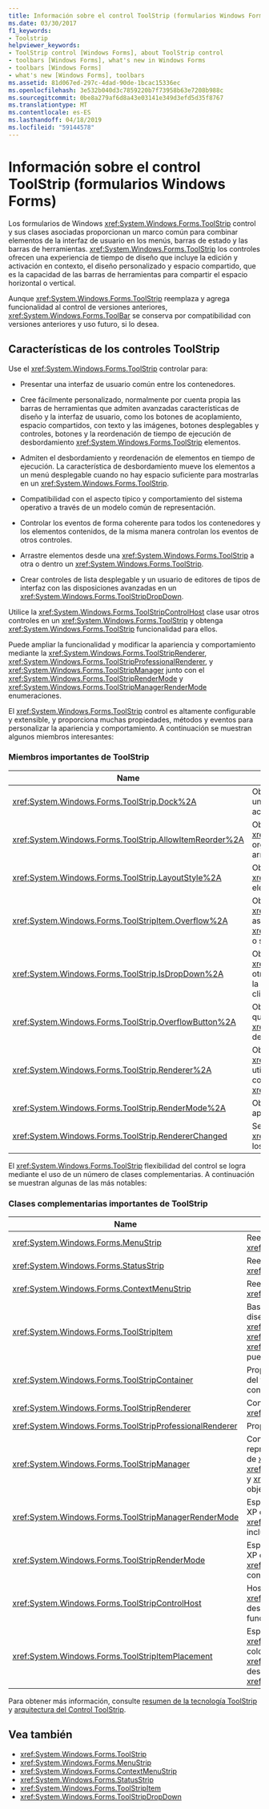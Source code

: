 ```yaml
---
title: Información sobre el control ToolStrip (formularios Windows Forms)
ms.date: 03/30/2017
f1_keywords:
- Toolstrip
helpviewer_keywords:
- ToolStrip control [Windows Forms], about ToolStrip control
- toolbars [Windows Forms], what's new in Windows Forms
- toolbars [Windows Forms]
- what's new [Windows Forms], toolbars
ms.assetid: 81d067ed-297c-4dad-90de-1bcac15336ec
ms.openlocfilehash: 3e532b040d3c7859220b7f73958b63e7208b988c
ms.sourcegitcommit: 0be8a279af6d8a43e03141e349d3efd5d35f8767
ms.translationtype: MT
ms.contentlocale: es-ES
ms.lasthandoff: 04/18/2019
ms.locfileid: "59144578"
---
```

# <a name="toolstrip-control-overview-windows-forms"></a>Información sobre el control ToolStrip (formularios Windows Forms)
Los formularios de Windows <xref:System.Windows.Forms.ToolStrip> control y sus clases asociadas proporcionan un marco común para combinar elementos de la interfaz de usuario en los menús, barras de estado y las barras de herramientas. <xref:System.Windows.Forms.ToolStrip> los controles ofrecen una experiencia de tiempo de diseño que incluye la edición y activación en contexto, el diseño personalizado y espacio compartido, que es la capacidad de las barras de herramientas para compartir el espacio horizontal o vertical.  
  
 Aunque <xref:System.Windows.Forms.ToolStrip> reemplaza y agrega funcionalidad al control de versiones anteriores, <xref:System.Windows.Forms.ToolBar> se conserva por compatibilidad con versiones anteriores y uso futuro, si lo desea.  
  
## <a name="features-of-the-toolstrip-controls"></a>Características de los controles ToolStrip  
 Use el <xref:System.Windows.Forms.ToolStrip> controlar para:  
  
-   Presentar una interfaz de usuario común entre los contenedores.  
  
-   Cree fácilmente personalizado, normalmente por cuenta propia las barras de herramientas que admiten avanzadas características de diseño y la interfaz de usuario, como los botones de acoplamiento, espacio compartidos, con texto y las imágenes, botones desplegables y controles, botones y la reordenación de tiempo de ejecución de desbordamiento <xref:System.Windows.Forms.ToolStrip> elementos.  
  
-   Admiten el desbordamiento y reordenación de elementos en tiempo de ejecución. La característica de desbordamiento mueve los elementos a un menú desplegable cuando no hay espacio suficiente para mostrarlas en un <xref:System.Windows.Forms.ToolStrip>.  
  
-   Compatibilidad con el aspecto típico y comportamiento del sistema operativo a través de un modelo común de representación.  
  
-   Controlar los eventos de forma coherente para todos los contenedores y los elementos contenidos, de la misma manera controlan los eventos de otros controles.  
  
-   Arrastre elementos desde una <xref:System.Windows.Forms.ToolStrip> a otra o dentro un <xref:System.Windows.Forms.ToolStrip>.  
  
-   Crear controles de lista desplegable y un usuario de editores de tipos de interfaz con las disposiciones avanzadas en un <xref:System.Windows.Forms.ToolStripDropDown>.  
  
 Utilice la <xref:System.Windows.Forms.ToolStripControlHost> clase usar otros controles en un <xref:System.Windows.Forms.ToolStrip> y obtenga <xref:System.Windows.Forms.ToolStrip> funcionalidad para ellos.  
  
 Puede ampliar la funcionalidad y modificar la apariencia y comportamiento mediante la <xref:System.Windows.Forms.ToolStripRenderer>, <xref:System.Windows.Forms.ToolStripProfessionalRenderer>, y <xref:System.Windows.Forms.ToolStripManager> junto con el <xref:System.Windows.Forms.ToolStripRenderMode> y <xref:System.Windows.Forms.ToolStripManagerRenderMode> enumeraciones.  
  
 El <xref:System.Windows.Forms.ToolStrip> control es altamente configurable y extensible, y proporciona muchas propiedades, métodos y eventos para personalizar la apariencia y comportamiento. A continuación se muestran algunos miembros interesantes:  
  
### <a name="important-toolstrip-members"></a>Miembros importantes de ToolStrip  
  
|Name|Descripción|  
|----------|-----------------|  
|<xref:System.Windows.Forms.ToolStrip.Dock%2A>|Obtiene o establece el borde del contenedor primario un <xref:System.Windows.Forms.ToolStrip> está acoplado.|  
|<xref:System.Windows.Forms.ToolStrip.AllowItemReorder%2A>|Obtiene o establece un valor que indica si la clase <xref:System.Windows.Forms.ToolStrip> controla la organización de elementos y las operaciones de arrastrar y colocar de forma privada|  
|<xref:System.Windows.Forms.ToolStrip.LayoutStyle%2A>|Obtiene o establece un valor que indica cómo el <xref:System.Windows.Forms.ToolStrip> presenta sus elementos.|  
|<xref:System.Windows.Forms.ToolStripItem.Overflow%2A>|Obtiene o establece si un <xref:System.Windows.Forms.ToolStripItem> está asociado a la <xref:System.Windows.Forms.ToolStrip> o <xref:System.Windows.Forms.ToolStripOverflowButton> o si puede flotar entre los dos.|  
|<xref:System.Windows.Forms.ToolStrip.IsDropDown%2A>|Obtiene un valor que indica si un <xref:System.Windows.Forms.ToolStripItem> muestra otros elementos en una lista desplegable lista cuando la <xref:System.Windows.Forms.ToolStripItem> se hace clic en.|  
|<xref:System.Windows.Forms.ToolStrip.OverflowButton%2A>|Obtiene el <xref:System.Windows.Forms.ToolStripItem> que es el botón de desbordamiento para un <xref:System.Windows.Forms.ToolStrip> con desbordamiento habilitado.|  
|<xref:System.Windows.Forms.ToolStrip.Renderer%2A>|Obtiene o establece un <xref:System.Windows.Forms.ToolStripRenderer> utilizado para personalizar la apariencia y comportamiento (apariencia) de un <xref:System.Windows.Forms.ToolStrip>.|  
|<xref:System.Windows.Forms.ToolStrip.RenderMode%2A>|Obtiene o establece los estilos de dibujo que van a aplicarse al <xref:System.Windows.Forms.ToolStrip>.|  
|<xref:System.Windows.Forms.ToolStrip.RendererChanged>|Se produce cuando el <xref:System.Windows.Forms.ToolStrip.Renderer%2A> los cambios de propiedad.|  
  
 El <xref:System.Windows.Forms.ToolStrip> flexibilidad del control se logra mediante el uso de un número de clases complementarias. A continuación se muestran algunas de las más notables:  
  
### <a name="important-toolstrip-companion-classes"></a>Clases complementarias importantes de ToolStrip  
  
|Name|Descripción|  
|----------|-----------------|  
|<xref:System.Windows.Forms.MenuStrip>|Reemplaza y agrega funcionalidad a la <xref:System.Windows.Forms.MainMenu> clase.|  
|<xref:System.Windows.Forms.StatusStrip>|Reemplaza y agrega funcionalidad a la <xref:System.Windows.Forms.StatusBar> clase.|  
|<xref:System.Windows.Forms.ContextMenuStrip>|Reemplaza y agrega funcionalidad a la <xref:System.Windows.Forms.ContextMenu> clase.|  
|<xref:System.Windows.Forms.ToolStripItem>|Base clase abstracta que administra eventos y el diseño para todos los elementos que un <xref:System.Windows.Forms.ToolStrip>, <xref:System.Windows.Forms.ToolStripControlHost>, o <xref:System.Windows.Forms.ToolStripDropDown> puede contener.|  
|<xref:System.Windows.Forms.ToolStripContainer>|Proporciona un contenedor con un panel en cada lado del formulario en el que se pueden organizar los controles de varias maneras.|  
|<xref:System.Windows.Forms.ToolStripRenderer>|Controla la funcionalidad de dibujo <xref:System.Windows.Forms.ToolStrip> objetos.|  
|<xref:System.Windows.Forms.ToolStripProfessionalRenderer>|Proporciona la apariencia de estilo de Microsoft Office.|  
|<xref:System.Windows.Forms.ToolStripManager>|Controles <xref:System.Windows.Forms.ToolStrip> representación y compartir espacio y la combinación de <xref:System.Windows.Forms.MenuStrip>, <xref:System.Windows.Forms.ToolStripDropDownMenu>, y <xref:System.Windows.Forms.ToolStripMenuItem> objetos.|  
|<xref:System.Windows.Forms.ToolStripManagerRenderMode>|Especifica el estilo de dibujo (personalizado, Windows XP o Microsoft Office Professional) aplicado a varios <xref:System.Windows.Forms.ToolStrip> objetos incluidos en un formulario.|  
|<xref:System.Windows.Forms.ToolStripRenderMode>|Especifica el estilo de dibujo (personalizado, Windows XP o Microsoft Office Professional) aplicado a una <xref:System.Windows.Forms.ToolStrip> objeto contenido en un formulario.|  
|<xref:System.Windows.Forms.ToolStripControlHost>|Hospeda otros controles que no son específicamente <xref:System.Windows.Forms.ToolStrip> controles, pero desea <xref:System.Windows.Forms.ToolStrip> funcionalidad.|  
|<xref:System.Windows.Forms.ToolStripItemPlacement>|Especifica si un <xref:System.Windows.Forms.ToolStripItem> es que se coloquen en el método main <xref:System.Windows.Forms.ToolStrip>, en el caso de desbordamiento <xref:System.Windows.Forms.ToolStrip>, o ninguno.|  
  
 Para obtener más información, consulte [resumen de la tecnología ToolStrip](toolstrip-technology-summary.md) y [arquitectura del Control ToolStrip](toolstrip-control-architecture.md).  
  
## <a name="see-also"></a>Vea también

- <xref:System.Windows.Forms.ToolStrip>
- <xref:System.Windows.Forms.MenuStrip>
- <xref:System.Windows.Forms.ContextMenuStrip>
- <xref:System.Windows.Forms.StatusStrip>
- <xref:System.Windows.Forms.ToolStripItem>
- <xref:System.Windows.Forms.ToolStripDropDown>
